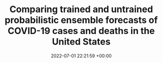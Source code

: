 ---
layout: post
title:  "Comparing trained and untrained probabilistic ensemble forecasts of COVID-19 cases and deaths in the United States"
date:   2022-07-01 22:21:59 +00:00
image: /images/covid-ensemble.jpg
categories: research
authors: "Evan L Ray, Logan C Brooks, Jacob Bien, Matthew Biggerstaff, Nikos I Bosse, Johannes Bracher, Estee Y Cramer, Sebastian Funk, Aaron Gerding, Michael A Johansson, Aaron Rumack, <strong>Yijin Wang</strong>, Martha Zorn, Ryan J Tibshirani, Nicholas G Reich"
venue: "International Journal of Forecasting"
paper: https://www.sciencedirect.com/science/article/pii/S0169207022000966?via%3Dihub
---